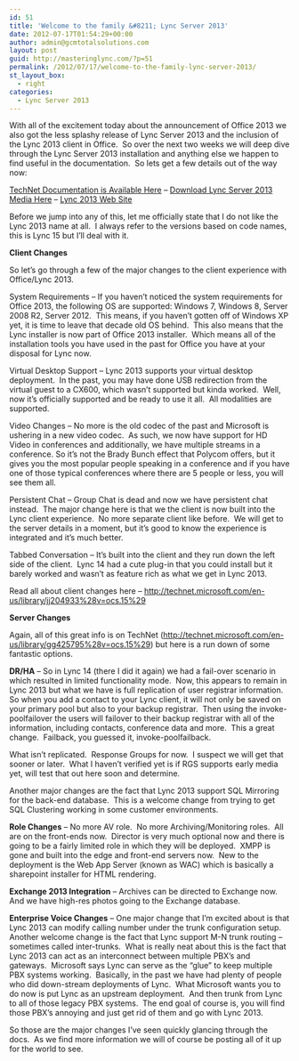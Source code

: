 ```yaml
---
id: 51
title: 'Welcome to the family &#8211; Lync Server 2013'
date: 2012-07-17T01:54:29+00:00
author: admin@gcmtotalsolutions.com
layout: post
guid: http://masteringlync.com/?p=51
permalink: /2012/07/17/welcome-to-the-family-lync-server-2013/
st_layout_box:
  - right
categories:
  - Lync Server 2013
---
```

With all of the excitement today about the announcement of Office 2013 we also got the less splashy release of Lync Server 2013 and the inclusion of the Lync 2013 client in Office.  So over the next two weeks we will deep dive through the Lync Server 2013 installation and anything else we happen to find useful in the documentation.  So lets get a few details out of the way now:

[TechNet Documentation is Available Here](http://technet.microsoft.com/en-us/library/gg398616%28v=ocs.15%29) &#8211; [Download Lync Server 2013 Media Here](http://technet.microsoft.com/en-US/evalcenter/hh973393.aspx?wt.mc_id=TEC_118_1_33) &#8211; [Lync 2013 Web Site](http://lync.microsoft.com/en-us/Pages/Lync-2013-Preview.aspx)

Before we jump into any of this, let me officially state that I do not like the Lync 2013 name at all.  I always refer to the versions based on code names, this is Lync 15 but I&#8217;ll deal with it.

**Client Changes**

So let&#8217;s go through a few of the major changes to the client experience with Office/Lync 2013.

System Requirements &#8211; If you haven&#8217;t noticed the system requirements for Office 2013, the following OS are supported: Windows 7, Windows 8, Server 2008 R2, Server 2012.  This means, if you haven&#8217;t gotten off of Windows XP yet, it is time to leave that decade old OS behind.  This also means that the Lync installer is now part of Office 2013 installer.  Which means all of the installation tools you have used in the past for Office you have at your disposal for Lync now.

Virtual Desktop Support &#8211; Lync 2013 supports your virtual desktop deployment.  In the past, you may have done USB redirection from the virtual guest to a CX600, which wasn&#8217;t supported but kinda worked.  Well, now it&#8217;s officially supported and be ready to use it all.  All modalities are supported.

Video Changes &#8211; No more is the old codec of the past and Microsoft is ushering in a new video codec.  As such, we now have support for HD Video in conferences and additionally, we have multiple streams in a conference. So it&#8217;s not the Brady Bunch effect that Polycom offers, but it gives you the most popular people speaking in a conference and if you have one of those typical conferences where there are 5 people or less, you will see them all.

Persistent Chat &#8211; Group Chat is dead and now we have persistent chat instead.  The major change here is that we the client is now built into the Lync client experience.  No more separate client like before.  We will get to the server details in a moment, but it&#8217;s good to know the experience is integrated and it&#8217;s much better.

Tabbed Conversation &#8211; It&#8217;s built into the client and they run down the left side of the client.  Lync 14 had a cute plug-in that you could install but it barely worked and wasn&#8217;t as feature rich as what we get in Lync 2013.

Read all about client changes here &#8211; http://technet.microsoft.com/en-us/library/jj204933%28v=ocs.15%29

**Server Changes**

Again, all of this great info is on TechNet (http://technet.microsoft.com/en-us/library/gg425795%28v=ocs.15%29) but here is a run down of some fantastic options.

**DR/HA** &#8211; So in Lync 14 (there I did it again) we had a fail-over scenario in which resulted in limited functionality mode.  Now, this appears to remain in Lync 2013 but what we have is full replication of user registrar information.  So when you add a contact to your Lync client, it will not only be saved on your primary pool but also to your backup registrar.  Then using the invoke-poolfailover the users will failover to their backup registrar with all of the information, including contacts, conference data and more.  This a great change.  Failback, you guessed it, invoke-poolfailback.

What isn&#8217;t replicated.  Response Groups for now.  I suspect we will get that sooner or later.  What I haven&#8217;t verified yet is if RGS supports early media yet, will test that out here soon and determine.

Another major changes are the fact that Lync 2013 support SQL Mirroring for the back-end database.  This is a welcome change from trying to get SQL Clustering working in some customer environments.

**Role Changes** &#8211; No more AV role.  No more Archiving/Monitoring roles.  All are on the front-ends now.  Director is very much optional now and there is going to be a fairly limited role in which they will be deployed.  XMPP is gone and built into the edge and front-end servers now.  New to the deployment is the Web App Server (known as WAC) which is basically a sharepoint installer for HTML rendering.

**Exchange 2013 Integration** &#8211; Archives can be directed to Exchange now.  And we have high-res photos going to the Exchange database.

**Enterprise Voice Changes** &#8211; One major change that I&#8217;m excited about is that Lync 2013 can modify calling number under the trunk configuration setup.  Another welcome change is the fact that Lync support M-N trunk routing &#8211; sometimes called inter-trunks.  What is really neat about this is the fact that Lync 2013 can act as an interconnect between multiple PBX&#8217;s and gateways.  Microsoft says Lync can serve as the &#8220;glue&#8221; to keep multiple PBX systems working.  Basically, in the past we have had plenty of people who did down-stream deployments of Lync.  What Microsoft wants you to do now is put Lync as an upstream deployment.  And then trunk from Lync to all of those legacy PBX systems.  The end goal of course is, you will find those PBX&#8217;s annoying and just get rid of them and go with Lync 2013.

So those are the major changes I&#8217;ve seen quickly glancing through the docs.  As we find more information we will of course be posting all of it up for the world to see.

&nbsp;

&nbsp;